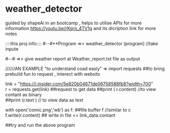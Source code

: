 # weather_detector
guided by shapeAi in an bootcamp , helps to utilise APIs
for more information https://youtu.be/rKqrn_4TV1g and its dicription link for more notes

::::this proj info::::
#--#**Program  =>> weather_detector (program) //take inpute

 #--#             =>> give weather report at Weather_report.txt file as output
               
               

//////AN EXAMPLE "to understand coad easly"
=>
 import requests  ##to bring prebuild fun to request , interect with websits
 
 link = "https://i.insider.com/5e820b04671de06758588fb8?width=700"  
r  = requests.get(link)  ##request to get data 
 ##print ( r.content) //to view contant as binary  
 ##print (r.text ) // to view data as text
 
 with open('comic.png','wb') as f: ##file buffer f  //similar to c
  f.write(r.content) ## write in file  <= link_data.contant
  
  ##try and run the above program
